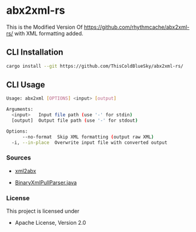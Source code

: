 # abx2xml-rs

This is the Modified Version Of https://github.com/rhythmcache/abx2xml-rs/ with XML formatting added.



## CLI Installation
```bash
cargo install --git https://github.com/ThisColdBlueSky/abx2xml-rs/
```



## CLI Usage
```bash
Usage: abx2xml [OPTIONS] <input> [output]

Arguments:
  <input>   Input file path (use '-' for stdin)
  [output]  Output file path (use '-' for stdout)

Options:
      --no-format  Skip XML formatting (output raw XML)
  -i, --in-place  Overwrite input file with converted output
```



### Sources
- [xml2abx](https://github.com/rhythmcache/xml2abx-rs)

- [BinaryXmlPullParser.java](https://cs.android.com/android/platform/superproject/+/master:frameworks/base/core/java/com/android/internal/util/BinaryXmlPullParser.java;bpv=0)


### License
This project is licensed under
- Apache License, Version 2.0


